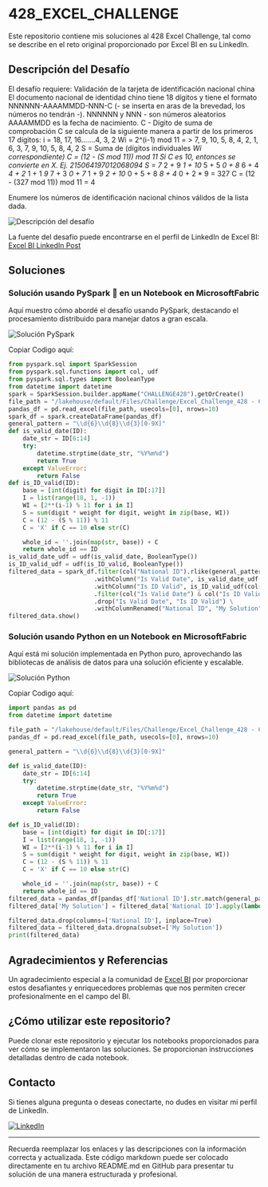 # 428_EXCEL_CHALLENGE

Este repositorio contiene mis soluciones al 428 Excel Challenge, tal como se describe en el reto original proporcionado por Excel BI en su LinkedIn.

## Descripción del Desafío

El desafío requiere:
Validación de la tarjeta de identificación nacional china
El documento nacional de identidad chino tiene 18 dígitos y tiene el formato NNNNNN-AAAAMMDD-NNN-C (- se inserta en aras de la brevedad, los números no tendrán -).
NNNNNN y NNN - son números aleatorios
AAAAMMDD es la fecha de nacimiento.
C - Dígito de suma de comprobación
C se calcula de la siguiente manera a partir de los primeros 17 dígitos:
i = 18, 17, 16.......4, 3, 2
Wi = 2^(i-1) mod 11 = > 7, 9, 10, 5, 8, 4, 2, 1, 6, 3, 7, 9, 10, 5, 8, 4, 2
S = Suma de (dígitos individuales *Wi correspondiente)
C = (12 - (S mod 11)) mod 11
Si C es 10, entonces se convierte en X.
Ej. 215064197012068094
S = 7* 2 + 9 *1 + 10* 5 + 5 *0 + 8* 6 + 4 *4 + 2* 1 + 1 *9* 7 + 3 *0 + 7* 1 + 9 *2 + 10* 0 + 5 + 8 *8 + 4* 0 + 2 * 9 = 327
C = (12 - (327 mod 11)) mod 11 = 4

Enumere los números de identificación nacional chinos válidos de la lista dada.

![Descripción del desafío](https://github.com/cristobalsalcedo90/BI_Challenges/blob/72d089bb741fb3b3f5bbbded10d57f013b0fafa6/428_EXCEL_CHALLENGE/Files/ExcelBi.png)

La fuente del desafío puede encontrarse en el perfil de LinkedIn de Excel BI: [Excel BI LinkedIn Post](https://www.linkedin.com/posts/excelbi_excel-challenge-problem-activity-7181863144409939969-Wviw?utm_source=share&utm_medium=member_desktop)

## Soluciones

### Solución usando PySpark 🚀 en un Notebook en MicrosoftFabric

Aquí muestro cómo abordé el desafío usando PySpark, destacando el procesamiento distribuido para manejar datos a gran escala.

![Solución PySpark](https://github.com/cristobalsalcedo90/BI_Challenges/blob/72d089bb741fb3b3f5bbbded10d57f013b0fafa6/428_EXCEL_CHALLENGE/Files/428_EXCEL_CHALLENGE_PySpark.png)

Copiar Codigo aquí:

```python
from pyspark.sql import SparkSession
from pyspark.sql.functions import col, udf
from pyspark.sql.types import BooleanType
from datetime import datetime
spark = SparkSession.builder.appName("CHALLENGE428").getOrCreate()
file_path = "/lakehouse/default/Files/Challenge/Excel_Challenge_428 - Chinese National ID.xlsx"
pandas_df = pd.read_excel(file_path, usecols=[0], nrows=10)
spark_df = spark.createDataFrame(pandas_df)
general_pattern = "\\d{6}\\d{8}\\d{3}[0-9X]"
def is_valid_date(ID):
    date_str = ID[6:14]
    try:
        datetime.strptime(date_str, "%Y%m%d")
        return True
    except ValueError:
        return False
def is_ID_valid(ID):
    base = [int(digit) for digit in ID[:17]]
    I = list(range(18, 1, -1))
    WI = [2**(i-1) % 11 for i in I]
    S = sum(digit * weight for digit, weight in zip(base, WI))
    C = (12 - (S % 11)) % 11
    C = 'X' if C == 10 else str(C)

    whole_id = ''.join(map(str, base)) + C
    return whole_id == ID
is_valid_date_udf = udf(is_valid_date, BooleanType())
is_ID_valid_udf = udf(is_ID_valid, BooleanType())
filtered_data = spark_df.filter(col("National ID").rlike(general_pattern)) \
                        .withColumn("Is Valid Date", is_valid_date_udf(col("National ID"))) \
                        .withColumn("Is ID Valid", is_ID_valid_udf(col("National ID"))) \
                        .filter(col("Is Valid Date") & col("Is ID Valid")) \
                        .drop("Is Valid Date", "Is ID Valid") \
                        .withColumnRenamed("National ID", "My Solution")
filtered_data.show()


```

### Solución usando Python en un Notebook en MicrosoftFabric

Aquí está mi solución implementada en Python puro, aprovechando las bibliotecas de análisis de datos para una solución eficiente y escalable.

![Solución Python](https://github.com/cristobalsalcedo90/BI_Challenges/blob/72d089bb741fb3b3f5bbbded10d57f013b0fafa6/428_EXCEL_CHALLENGE/Files/428_EXCEL_CHALLENGE_Python.png)

Copiar Codigo aquí:

```python
import pandas as pd
from datetime import datetime

file_path = "/lakehouse/default/Files/Challenge/Excel_Challenge_428 - Chinese National ID.xlsx"
pandas_df = pd.read_excel(file_path, usecols=[0], nrows=10)

general_pattern = "\\d{6}\\d{8}\\d{3}[0-9X]"

def is_valid_date(ID):
    date_str = ID[6:14]
    try:
        datetime.strptime(date_str, "%Y%m%d")
        return True
    except ValueError:
        return False

def is_ID_valid(ID):
    base = [int(digit) for digit in ID[:17]]
    I = list(range(18, 1, -1))
    WI = [2**(i-1) % 11 for i in I]
    S = sum(digit * weight for digit, weight in zip(base, WI))
    C = (12 - (S % 11)) % 11
    C = 'X' if C == 10 else str(C)

    whole_id = ''.join(map(str, base)) + C
    return whole_id == ID
filtered_data = pandas_df[pandas_df['National ID'].str.match(general_pattern).fillna(False)].copy()
filtered_data['My Solution'] = filtered_data['National ID'].apply(lambda x: x if is_valid_date(x) and is_ID_valid(x) else pd.NA)

filtered_data.drop(columns=['National ID'], inplace=True)
filtered_data = filtered_data.dropna(subset=['My Solution'])
print(filtered_data)

```

## Agradecimientos y Referencias

Un agradecimiento especial a la comunidad de [Excel BI](https://www.linkedin.com/in/excelbi/) por proporcionar estos desafiantes y enriquecedores problemas que nos permiten crecer profesionalmente en el campo del BI.

## ¿Cómo utilizar este repositorio?

Puede clonar este repositorio y ejecutar los notebooks proporcionados para ver cómo se implementaron las soluciones. Se proporcionan instrucciones detalladas dentro de cada notebook.

## Contacto

Si tienes alguna pregunta o deseas conectarte, no dudes en visitar mi perfil de LinkedIn.

[![LinkedIn](https://img.shields.io/badge/LinkedIn-Cristobal%20Salcedo-blue)](https://www.linkedin.com/in/cristobal-salcedo)

---

Recuerda reemplazar los enlaces y las descripciones con la información correcta y actualizada. Este código markdown puede ser colocado directamente en tu archivo README.md en GitHub para presentar tu solución de una manera estructurada y profesional.
